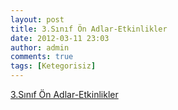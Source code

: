 ```yaml
---
layout: post
title: 3.Sınıf Ön Adlar-Etkinlikler
date: 2012-03-11 23:03
author: admin
comments: true
tags: [Ketegorisiz]
---
```

<a href="http://code.google.com/p/3ucuncuisinif/downloads/detail?name=3snfturkconadlarveretkinlikler.rar">3.Sınıf Ön Adlar-Etkinlikler</a>
